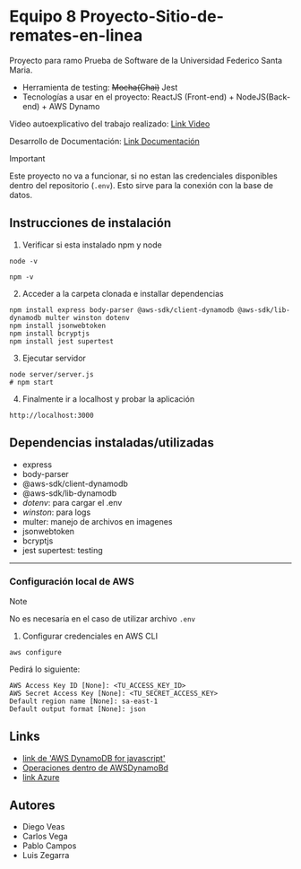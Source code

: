 # Equipo 8 Proyecto-Sitio-de-remates-en-linea
Proyecto para ramo Prueba de Software de la Universidad Federico Santa Maria.

* Herramienta de testing: ~~Mocha(Chai)~~ Jest
* Tecnologías a usar en el proyecto: ReactJS (Front-end) + NodeJS(Back-end) + AWS Dynamo

Video autoexplicativo del trabajo realizado: [Link Video](https://www.youtube.com/watch?v=KKrtQzG_7Nk)

Desarrollo de Documentación: [Link Documentación](DOCUMENTACION.md)

>[!IMPORTANT]
> Este proyecto no va a funcionar, si no estan las credenciales disponibles dentro del repositorio (`.env`).
> Esto sirve para la conexión con la base de datos.

## Instrucciones de instalación

1. Verificar si esta instalado npm y node
```
node -v
```
```
npm -v
```

2. Acceder a la carpeta clonada e installar dependencias
```
npm install express body-parser @aws-sdk/client-dynamodb @aws-sdk/lib-dynamodb multer winston dotenv 
npm install jsonwebtoken
npm install bcryptjs
npm install jest supertest
```

3. Ejecutar servidor
```
node server/server.js
# npm start
```

4. Finalmente ir a localhost y probar la aplicación
```
http://localhost:3000
```

## Dependencias instaladas/utilizadas

- express
- body-parser 
- @aws-sdk/client-dynamodb 
- @aws-sdk/lib-dynamodb
- *dotenv*: para cargar el .env
- *winston*: para logs
- multer: manejo de archivos en imagenes
- jsonwebtoken
- bcryptjs
- jest supertest: testing

---
### Configuración local de AWS 

> [!NOTE]
> No es necesaría en el caso de utilizar archivo `.env`

1. Configurar credenciales en AWS CLI 
```
aws configure
```

Pedirá lo siguiente:
```
AWS Access Key ID [None]: <TU_ACCESS_KEY_ID>
AWS Secret Access Key [None]: <TU_SECRET_ACCESS_KEY>
Default region name [None]: sa-east-1
Default output format [None]: json
```

## Links

- [link de 'AWS DynamoDB for javascript'](https://docs.aws.amazon.com/es_es/amazondynamodb/latest/developerguide/programming-with-javascript.html)
- [Operaciones dentro de AWSDynamoBd](https://docs.aws.amazon.com/es_es/amazondynamodb/latest/developerguide/workbench.querybuilder.operationbuilder.api.html#workbench.querybuilder.operationbuilder.Put)
- [link Azure](https://learn.microsoft.com/es-mx/azure/app-service/quickstart-nodejs?tabs=windows&pivots=development-environment-vscode)

## Autores
- Diego Veas
- Carlos Vega
- Pablo Campos
- Luis Zegarra



